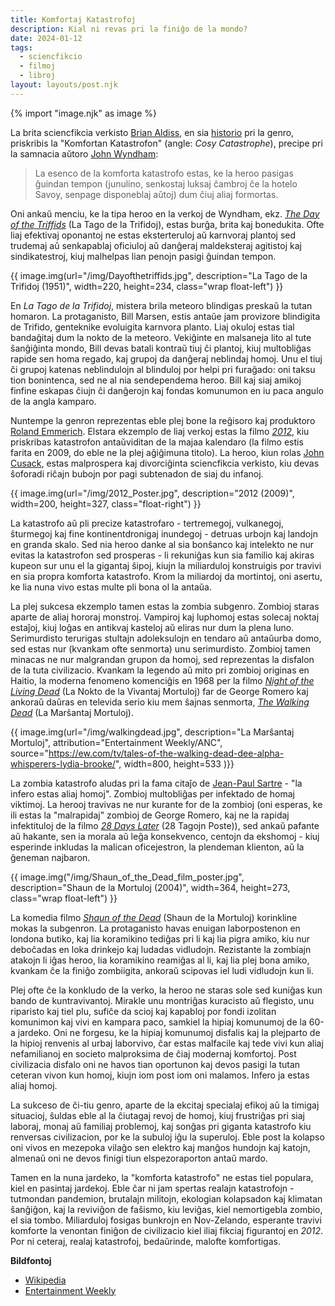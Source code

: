 ```yaml
---
title: Komfortaj Katastrofoj
description: Kial ni revas pri la finiĝo de la mondo?
date: 2024-01-12
tags:
  - sciencfikcio
  - filmoj
  - libroj
layout: layouts/post.njk
---
```

{% import "image.njk" as image %}

La brita sciencfikcia verkisto [Brian Aldiss](https://eo.wikipedia.org/wiki/Brian_W._Aldiss), en sia [historio](https://archive.org/details/billionyearspree0000aldi) pri la genro, priskribis la "Komfortan Katastrofon" (angle: _Cosy Catastrophe_), precipe pri la samnacia aŭtoro [John Wyndham](https://en.wikipedia.org/wiki/John_Wyndham):

> La esenco de la komforta katastrofo estas, ke la heroo pasigas ĝuindan tempon (junulino, senkostaj luksaj ĉambroj ĉe la hotelo Savoy, senpage disponeblaj aŭtoj) dum ĉiuj aliaj formortas.

Oni ankaŭ menciu, ke la tipa heroo en la verkoj de Wyndham, ekz. _[The Day of the Triffids](https://en.wikipedia.org/wiki/The_Day_of_the_Triffids)_ (La Tago de la Trifidoj), estas burĝa, brita kaj bonedukita. Ofte liaj efektivaj oponantoj ne estas eksterteruloj aŭ karnvoraj plantoj sed trudemaj aŭ senkapablaj oficiuloj aŭ danĝeraj maldeksteraj agitistoj kaj sindikatestroj, kiuj malhelpas lian penojn pasigi ĝuindan tempon.

  {{ image.img(url="/img/Dayofthetriffids.jpg", description="La Tago de la Trifidoj (1951)", width=220, height=234, class="wrap float-left") }}

En _La Tago de la Trifidoj_, mistera brila meteoro blindigas preskaŭ la tutan homaron. La protaganisto, Bill Marsen, estis antaŭe jam provizore blindigita de Trifido, genteknike evoluigita karnvora planto. Liaj okuloj estas tial bandaĝitaj dum la nokto de la meteoro. Vekiĝinte en malsaneja lito al tute ŝanĝiĝinta mondo, Bill devas batali kontraŭ tiuj ĉi plantoj, kiuj multobliĝas rapide sen homa regado, kaj grupoj da danĝeraj neblindaj homoj. Unu el tiuj ĉi grupoj katenas neblindulojn al blinduloj por helpi pri furaĝado: oni taksu tion bonintenca, sed ne al nia sendependema heroo. Bill kaj siaj amikoj finfine eskapas ĉiujn ĉi danĝerojn kaj fondas komunumon en iu paca angulo de la angla kamparo.

Nuntempe la genron reprezentas eble plej bone la reĝisoro kaj produktoro [Roland Emmerich](https://eo.wikipedia.org/wiki/Roland_Emmerich). Elstara ekzemplo de liaj verkoj estas la filmo _[2012](https://en.wikipedia.org/wiki/2012(film))_, kiu priskribas katastrofon antaŭviditan de la majaa kalendaro (la filmo estis farita en 2009, do eble ne la plej aĝiĝimuna titolo). La heroo, kiun rolas [John Cusack](https://eo.wikipedia.org/wiki/John_Cusack), estas malprospera kaj divorciĝinta sciencfikcia verkisto, kiu devas ŝoforadi riĉajn bubojn por pagi subtenadon de siaj du infanoj.

{{ image.img(url="/img/2012_Poster.jpg", description="2012 (2009)", width=200, height=327, class="float-right") }}

La katastrofo aŭ pli precize katastrofaro - tertremegoj, vulkanegoj, ŝturmegoj kaj fine kontinentdronigaj inundegoj - detruas urbojn kaj landojn en granda skalo. Sed nia heroo danke al sia bonŝanco kaj intelekto ne nur evitas la katastrofon sed prosperas - li rekuniĝas kun sia familio kaj akiras kupeon sur unu el la gigantaj ŝipoj, kiujn la miliarduloj konstruigis por travivi en sia propra komforta katastrofo. Krom la miliardoj da mortintoj, oni asertu, ke lia nuna vivo estas multe pli bona ol la antaŭa.


La plej sukcesa ekzemplo tamen estas la zombia subgenro. Zombioj staras aparte de aliaj hororaj monstroj. Vampiroj kaj luphomoj estas solecaj noktaj estaĵoj, kiuj loĝas en antikvaj kasteloj aŭ eliras nur dum la plena luno. Serimurdisto terurigas stultajn adoleksulojn en tendaro aŭ antaŭurba domo, sed estas nur (kvankam ofte senmorta) unu serimurdisto. Zombioj tamen minacas ne nur malgrandan grupon da homoj, sed reprezentas la disfalon de la tuta civilizacio. Kvankam la legendo aŭ mito pri zombioj originas en Haitio, la moderna fenomeno komenciĝis en 1968 per la filmo _[Night of the Living Dead](https://en.wikipedia.org/wiki/Night_of_the_Living_Dead)_ (La Nokto de la Vivantaj Mortuloj) far de George Romero kaj ankoraŭ daŭras en televida serio kiu mem ŝajnas senmorta, _[The Walking Dead](https://en.wikipedia.org/wiki/The_Walking_Dead_(TV_series))_ (La Marŝantaj Mortuloj).

{{ image.img(url="/img/walkingdead.jpg", description="La Marŝantaj Mortuloj", attribution="Entertainment Weekly/ANC", source="https://ew.com/tv/tales-of-the-walking-dead-dee-alpha-whisperers-lydia-brooke/", width=800, height=533 )}}

La zombia katastrofo aludas pri la fama citaĵo de [Jean-Paul Sartre](https://eo.wikipedia.org/wiki/Jean-Paul_Sartre) - "la infero estas aliaj homoj". Zombioj multobliĝas per infektado de homaj viktimoj. La herooj travivas ne nur kurante for de la zombioj (oni esperas, ke ili estas la "malrapidaj" zombioj de George Romero, kaj ne la rapidaj infektituloj de la filmo _[28 Days Later](https://en.wikipedia.org/wiki/28_Days_Later)_ (28 Tagojn Poste)), sed ankaŭ pafante aŭ hakante, sen ia morala aŭ leĝa konsekvenco, centojn da ekshomoj - kiuj esperinde inkludas la malican oficejestron, la plendeman klienton, aŭ la ĝeneman najbaron.


{{ image.img("/img/Shaun_of_the_Dead_film_poster.jpg", description="Shaun de la Mortuloj (2004)", width=364, height=273, class="wrap float-left") }}

La komedia filmo _[Shaun of the Dead](https://en.wikipedia.org/wiki/Shaun_of_the_Dead)_ (Shaun de la Mortuloj) korinkline mokas la subgenron. La protaganisto havas enuigan laborpostenon en londona butiko, kaj lia koramikino tediĝas pri li kaj lia pigra amiko, kiu nur deboĉadas en loka drinkejo kaj ludadas vidludojn. Rezistante la zombiajn atakojn li iĝas heroo, lia koramikino reamiĝas al li, kaj lia plej bona amiko, kvankam ĉe la finiĝo zombiigita, ankoraŭ scipovas iel ludi vidludojn kun li.

Plej ofte ĉe la konkludo de la verko, la heroo ne staras sole sed kuniĝas kun bando de kuntravivantoj. Mirakle unu montriĝas kuracisto aŭ flegisto, unu riparisto kaj tiel plu, sufiĉe da scioj kaj kapabloj por fondi izolitan komunimon kaj vivi en kampara paco, samkiel la hipiaj komunumoj de la 60-a jardeko. Oni ne forgesu, ke la hipiaj komunumoj disfalis kaj la plejparto de la hipioj renvenis al urbaj laborvivo, ĉar estas malfacile kaj tede vivi kun aliaj nefamilianoj en societo malproksima de ĉiaj modernaj komfortoj. Post civilizacia disfalo oni ne havos tian oportunon kaj devos pasigi la tutan ceteran vivon kun homoj, kiujn iom post iom oni malamos. Infero ja estas aliaj homoj.

La sukceso de ĉi-tiu genro, aparte de la ekcitaj specialaj efikoj aŭ la timigaj situacioj, ŝuldas eble al la ĉiutagaj revoj de homoj, kiuj frustriĝas pri siaj laboraj, monaj aŭ familiaj problemoj, kaj sonĝas pri giganta katastrofo kiu renversas civilizacion, por ke la subuloj iĝu la superuloj. Eble post la kolapso oni vivos en mezepoka vilaĝo sen elektro kaj manĝos hundojn kaj katojn, almenaŭ oni ne devos finigi tiun elspezoraporton antaŭ mardo.

Tamen en la nuna jardeko, la "komforta katastrofo" ne estas tiel populara, kiel en pasintaj jardekoj. Eble ĉar ni jam spertas realajn katastrofojn - tutmondan pandemion, brutalajn militojn, ekologian kolapsadon kaj klimatan ŝanĝiĝon, kaj la reviviĝon de faŝismo, kiu leviĝas, kiel nemortigebla zombio, el sia tombo. Miliarduloj fosigas bunkrojn en Nov-Zelando, esperante travivi komforte la venontan finiĝon de civilizacio kiel iliaj fikciaj figurantoj en _2012_. Por ni ceteraj, realaj katastrofoj, bedaŭrinde, malofte komfortigas.

**Bildfontoj**

* [Wikipedia](https://wikipedia.org)
* [Entertainment Weekly](https://ew.com/)
